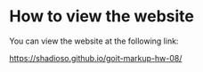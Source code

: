 # How to view the website

You can view the website at the following link:

https://shadioso.github.io/goit-markup-hw-08/



